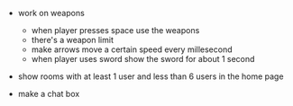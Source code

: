 - work on weapons
  - when player presses space use the weapons
  - there's a weapon limit
  - make arrows move a certain speed every millesecond
  - when player uses sword show the sword for about 1 second

- show rooms with at least 1 user and less than 6 users in the home page

- make a chat box